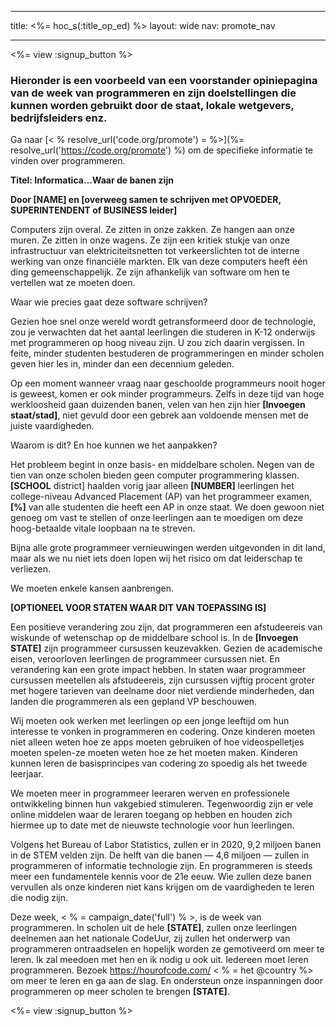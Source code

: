 * * *

title: <%= hoc_s(:title_op_ed) %> layout: wide nav: promote_nav

* * *

<%= view :signup_button %>

### Hieronder is een voorbeeld van een voorstander opiniepagina van de week van programmeren en zijn doelstellingen die kunnen worden gebruikt door de staat, lokale wetgevers, bedrijfsleiders enz.

  


Ga naar [< % resolve_url('code.org/promote') = %>](%= resolve_url('https://code.org/promote') %) om de specifieke informatie te vinden over programmeren.

**Titel: Informatica...Waar de banen zijn**

**Door [NAME] en [overweeg samen te schrijven met OPVOEDER, SUPERINTENDENT of BUSINESS leider]**

Computers zijn overal. Ze zitten in onze zakken. Ze hangen aan onze muren. Ze zitten in onze wagens. Ze zijn een kritiek stukje van onze infrastructuur van elektriciteitsnetten tot verkeerslichten tot de interne werking van onze financiële markten. Elk van deze computers heeft één ding gemeenschappelijk. Ze zijn afhankelijk van software om hen te vertellen wat ze moeten doen.

Waar wie precies gaat deze software schrijven?

Gezien hoe snel onze wereld wordt getransformeerd door de technologie, zou je verwachten dat het aantal leerlingen die studeren in K-12 onderwijs met programmeren op hoog niveau zijn. U zou zich daarin vergissen. In feite, minder studenten bestuderen de programmeringen en minder scholen geven hier les in, minder dan een decennium geleden.

Op een moment wanneer vraag naar geschoolde programmeurs nooit hoger is geweest, komen er ook minder programmeurs. Zelfs in deze tijd van hoge werkloosheid gaan duizenden banen, velen van hen zijn hier **[Invoegen staat/stad]**, niet gevuld door een gebrek aan voldoende mensen met de juiste vaardigheden.

Waarom is dit? En hoe kunnen we het aanpakken?

Het probleem begint in onze basis- en middelbare scholen. Negen van de tien van onze scholen bieden geen computer programmering klassen. **[SCHOOL** district] haalden vorig jaar alleen **[NUMBER]** leerlingen het college-niveau Advanced Placement (AP) van het programmeer examen, **[%]** van alle studenten die heeft een AP in onze staat. We doen gewoon niet genoeg om vast te stellen of onze leerlingen aan te moedigen om deze hoog-betaalde vitale loopbaan na te streven.

Bijna alle grote programmeer vernieuwingen werden uitgevonden in dit land, maar als we nu niet iets doen lopen wij het risico om dat leiderschap te verliezen.

We moeten enkele kansen aanbrengen.

**[OPTIONEEL VOOR STATEN WAAR DIT VAN TOEPASSING IS]**

Een positieve verandering zou zijn, dat programmeren een afstudeereis van wiskunde of wetenschap op de middelbare school is. In de **[Invoegen STATE]** zijn programmeer cursussen keuzevakken. Gezien de academische eisen, veroorloven leerlingen de programmeer cursussen niet. En verandering kan een grote impact hebben. In staten waar programmeer cursussen meetellen als afstudeereis, zijn cursussen vijftig procent groter met hogere tarieven van deelname door niet verdiende minderheden, dan landen die programmeren als een gepland VP beschouwen.

Wij moeten ook werken met leerlingen op een jonge leeftijd om hun interesse te vonken in programmeren en codering. Onze kinderen moeten niet alleen weten hoe ze apps moeten gebruiken of hoe videospelletjes moeten spelen-ze moeten weten hoe ze het moeten maken. Kinderen kunnen leren de basisprincipes van codering zo spoedig als het tweede leerjaar.

We moeten meer in programmeer leeraren werven en professionele ontwikkeling binnen hun vakgebied stimuleren. Tegenwoordig zijn er vele online middelen waar de leraren toegang op hebben en houden zich hiermee up to date met de nieuwste technologie voor hun leerlingen.

Volgens het Bureau of Labor Statistics, zullen er in 2020, 9,2 miljoen banen in de STEM velden zijn. De helft van die banen — 4,6 miljoen — zullen in programmeren of informatie technologie zijn. En programmeren is steeds meer een fundamentele kennis voor de 21e eeuw. Wie zullen deze banen vervullen als onze kinderen niet kans krijgen om de vaardigheden te leren die nodig zijn.

Deze week, < % = campaign_date('full') % >, is de week van programmeren. In scholen uit de hele **[STATE]**, zullen onze leerlingen deelnemen aan het nationale CodeUur, zij zullen het onderwerp van programmeren ontraadselen en hopelijk worden ze gemotiveerd om meer te leren. Ik zal meedoen met hen en ik nodig u ook uit. Iedereen moet leren programmeren. Bezoek https://hourofcode.com/ < % = het @country %> om meer te leren en ga aan de slag. En ondersteun onze inspanningen door programmeren op meer scholen te brengen **[STATE]**.

<%= view :signup_button %>